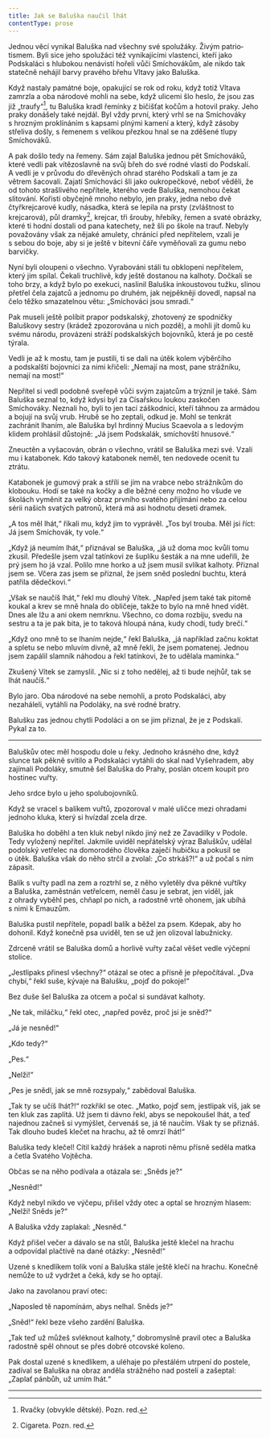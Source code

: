 ```yaml
---
title: Jak se Baluška naučil lhát
contentType: prose
---
```


<section>

Jednou věcí vynikal Baluška nad všechny své spolužáky. Živým patrio­tismem. Byli sice jeho spolužáci též vynikajícími vlastenci, kteří jako Podskaláci s hlubokou nenávistí hořeli vůči Smíchovákům, ale nikdo tak statečně nehájil barvy pravého břehu Vltavy jako Baluška.

Když nastaly památné boje, opakující se rok od roku, když totiž Vltava zamrzla a oba národové mohli na sebe, když ulicemi šlo heslo, že jsou zas již „traufy“[^10], tu Baluška kradl řemínky z bičišťat kočům a hotovil praky. Jeho praky donášely také nejdál. Byl vždy první, který vrhl se na Smíchováky s hrozným proklínáním s kapsami plnými kamení a který, když zásoby střeliva došly, s řemenem s velikou přezkou hnal se na zděšené tlupy Smíchováků.

A pak došlo tedy na řemeny. Sám zajal Baluška jednou pět Smíchováků, které vedli pak vítězoslavně na svůj břeh do své rodné vlasti do Podskalí. A vedli je v průvodu do dřevěných ohrad starého Podskalí a tam je za větrem šacovali. Zajatí Smíchováci šli jako oukro­pečkové, neboť věděli, že od tohoto strašlivého nepřítele, kterého vede Baluška, nemohou čekat slitování. Kořisti obyčejně mnoho nebylo, jen praky, jedna nebo dvě čtyřkrejcarové kudly, násadka, která se lepila na prsty (zvláštnost to krejcarová), půl dramky[^11], krejcar, tři šrouby, hřebíky, řemen a svaté obrázky, které ti hodní dostali od pana katechety, než šli po škole na trauf. Nebyly považovány však za nějaké amulety, chránící před nepřítelem, vzali je s sebou do boje, aby si je ještě v bitevní čáře vyměňovali za gumu nebo barvičky.

Nyní byli oloupeni o všechno. Vyrabováni stáli tu obklopeni nepřítelem, který jim spílal. Čekali truchlivě, kdy ještě dostanou na kalhoty. Dočkali se toho brzy, a když bylo po exekuci, naslinil Baluška inkoustovou tužku, slinou přetřel čela zajatců a jednomu po druhém, jak nejpěkněji dovedl, napsal na čelo těžko smazatelnou větu: „Smíchováci jsou smradi.“

Pak museli ještě políbit prapor podskalský, zhotovený ze spodničky Baluškovy sestry (krádež zpozorována u nich pozdě), a mohli jít domů ku svému národu, provázeni stráží podskalských bojovníků, která je po cestě týrala.

Vedli je až k mostu, tam je pustili, ti se dali na útěk kolem výběrčího a podskalští bojovníci za nimi křičeli: „Nemají na most, pane strážníku, nemají na most!“

Nepřítel si vedl podobně sveřepě vůči svým zajatcům a trýznil je také. Sám Baluška seznal to, když kdysi byl za Císařskou loukou zaskočen Smíchováky. Neznali ho, byli to jen tací záškodníci, kteří táhnou za armádou a bojují na svůj vrub. Hrubě se ho zeptali, odkud je. Mohl se tenkrát zachránit lhaním, ale Baluška byl hrdinný Mucius Scaevola a s ledovým klidem prohlásil důstojně: „Já jsem Podskalák, smíchovští hnusové.“

Zneuctěn a vyšacován, obrán o všechno, vrátil se Baluška mezi své. Vzali mu i katabonek. Kdo takový katabonek neměl, ten nedovede ocenit tu ztrátu.

Katabonek je gumový prak a střílí se jím na vrabce nebo strážníkům do klobouku. Hodí se také na kočky a dle běžné ceny možno ho všude ve školách vyměnit za velký obraz prvního svatého přijímání nebo za celou sérii našich svatých patronů, která má asi hodnotu deseti dramek.

„A tos měl lhát,“ říkali mu, když jim to vyprávěl. „Tos byl trouba. Měl jsi říct: Já jsem Smíchovák, ty vole.“

„Když já neumím lhát,“ přiznával se Baluška, „já už doma moc kvůli tomu zkusil. Předešle jsem vzal tatínkovi ze šuplíku šesták a na mne udeřili, že prý jsem ho já vzal. Polilo mne horko a už jsem musil svlíkat kalhoty. Přiznal jsem se. Včera zas jsem se přiznal, že jsem sněd poslední buchtu, která patřila dědečkovi.“

„Však se naučíš lhát,“ řekl mu dlouhý Vítek. „Napřed jsem také tak pitomě koukal a krev se mně hnala do obličeje, takže to bylo na mně hned vidět. Dnes ale lžu a ani okem nemrknu. Všechno, co doma rozbiju, svedu na sestru a ta je pak bita, je to taková hloupá nána, kudy chodí, tudy brečí.“

„Když ono mně to se lhaním nejde,“ řekl Baluška, „já například začnu koktat a spletu se nebo mluvím divně, až mně řekli, že jsem pomatenej. Jednou jsem zapálil slamník náhodou a řekl tatínkovi, že to udělala maminka.“

Zkušený Vítek se zamyslil. „Nic si z toho nedělej, až ti bude nejhůř, tak se lhát naučíš.“

Bylo jaro. Oba národové na sebe nemohli, a proto Podskaláci, aby nezaháleli, vytáhli na Podoláky, na své rodné bratry.

Balušku zas jednou chytli Podoláci a on se jim přiznal, že je z Pod­skalí. Pykal za to.

* * *

Baluškův otec měl hospodu dole u řeky. Jednoho krásného dne, když slunce tak pěkně svítilo a Podskaláci vytáhli do skal nad Vyšehradem, aby zajímali Podoláky, smutně šel Baluška do Prahy, poslán otcem koupit pro hostinec vuřty.

Jeho srdce bylo u jeho spolubojovníků.

Když se vracel s balíkem vuřtů, zpozoroval v malé uličce mezi ohradami jednoho kluka, který si hvízdal zcela drze.

Baluška ho doběhl a ten kluk nebyl nikdo jiný než ze Zavadilky v Podole. Tedy vyložený nepřítel. Jakmile uviděl nepřátelský výraz Baluškův, udělal podolský vetřelec na domorodého člověka zaječí hubičku a pokusil se o útěk. Baluška však do něho strčil a zvolal: „Co strkáš?!“ a už počal s ním zápasit.

Balík s vuřty padl na zem a roztrhl se, z něho vyletěly dva pěkné vuřtíky a Baluška, zaměstnán vetřelcem, neměl času je sebrat, jen viděl, jak z ohrady vyběhl pes, chňapl po nich, a radostně vrtě ohonem, jak ubíhá s nimi k Emauzům.

Baluška pustil nepřítele, popadl balík a běžel za psem. Kdepak, aby ho dohonil. Když konečně psa uviděl, ten se už jen olizoval labužnicky.

Zdrceně vrátil se Baluška domů a horlivě vuřty začal věšet vedle výčepní stolice.

„Jestlipaks přinesl všechny?“ otázal se otec a přísně je přepočítával. „Dva chybí,“ řekl suše, kývaje na Balušku, „pojď do pokoje!“

Bez duše šel Baluška za otcem a počal si sundávat kalhoty.

„Ne tak, miláčku,“ řekl otec, „napřed pověz, proč jsi je sněd?“

„Já je nesněd!“

„Kdo tedy?“

„Pes.“

„Nelži!“

„Pes je snědl, jak se mně rozsypaly,“ zabědoval Baluška.

„Tak ty se učíš lhát?!“ rozkřikl se otec. „Matko, pojď sem, jestli­pak víš, jak se ten kluk zas zaplítá. Už jsem ti dávno řekl, abys se nepokoušel lhát, a teď najednou začneš si vymýšlet, červenáš se, já tě naučím. Však ty se přiznáš. Tak dlouho budeš klečet na hrachu, až tě omrzí lhát!“

Baluška tedy klečel! Cítil každý hrášek a naproti němu přísně seděla matka a četla Svatého Vojtěcha.

Občas se na něho podívala a otázala se: „Sněds je?“

„Nesněd!“

Když nebyl nikdo ve výčepu, přišel vždy otec a optal se hrozným hlasem: „Nelži! Sněds je?“

A Baluška vždy zaplakal: „Nesněd.“

Když přišel večer a dávalo se na stůl, Baluška ještě klečel na hrachu a odpovídal plačtivě na dané otázky: „Nesněd!“

Uzené s knedlíkem tolik voní a Baluška stále ještě klečí na hrachu. Konečně nemůže to už vydržet a čeká, kdy se ho optají.

Jako na zavolanou praví otec:

„Naposled tě napomínám, abys nelhal. Sněds je?“

„Sněd!“ řekl beze všeho zardění Baluška.

„Tak teď už můžeš svléknout kalhoty,“ dobromyslně pravil otec a Baluška radostně spěl ohnout se přes dobré otcovské koleno.

Pak dostal uzené s knedlíkem, a uléhaje po přestálém utrpení do postele, zadíval se Baluška na obraz anděla strážného nad postelí a zašeptal: „Zaplať pánbůh, už umím lhát.“

* * *

[^10]: Rvačky (obvykle dětské). Pozn. red.

[^11]: Cigareta. Pozn. red.

</section>
